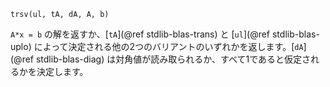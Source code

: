```
trsv(ul, tA, dA, A, b)
```

`A*x = b` の解を返すか、[`tA`](@ref stdlib-blas-trans) と [`ul`](@ref stdlib-blas-uplo) によって決定される他の2つのバリアントのいずれかを返します。[`dA`](@ref stdlib-blas-diag) は対角値が読み取られるか、すべて1であると仮定されるかを決定します。
